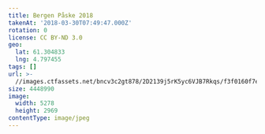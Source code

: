 ```yaml
---
title: Bergen Påske 2018
takenAt: '2018-03-30T07:49:47.000Z'
rotation: 0
license: CC BY-ND 3.0
geo:
  lat: 61.304833
  lng: 4.797455
tags: []
url: >-
  //images.ctfassets.net/bncv3c2gt878/2D2139j5rK5yc6VJB7Rkqs/f3f0160f7e876f76c146b507c54e2f3f/bergen-pske-2018_41178936801_o
size: 4448990
image:
  width: 5278
  height: 2969
contentType: image/jpeg
---
```


